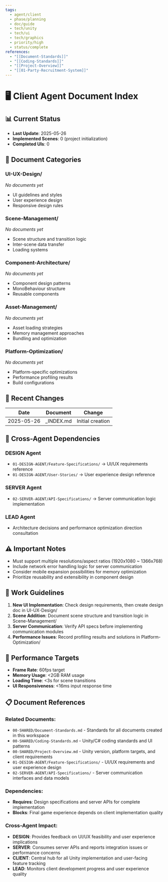 ```yaml
---
tags:
  - agent/client
  - phase/planning
  - doc/guide
  - tech/unity
  - tech/ui
  - tech/graphics
  - priority/high
  - status/complete
references:
  - "[[Document-Standards]]"
  - "[[Coding-Standards]]"
  - "[[Project-Overview]]"
  - "[[01-Party-Recruitment-System]]"
---
```


# 🖥️ Client Agent Document Index

## 📊 Current Status
- **Last Update**: 2025-05-26
- **Implemented Scenes**: 0 (project initialization)
- **Completed UIs**: 0

## 📁 Document Categories

### UI-UX-Design/
*No documents yet*
- UI guidelines and styles
- User experience design
- Responsive design rules

### Scene-Management/
*No documents yet*
- Scene structure and transition logic
- Inter-scene data transfer
- Loading systems

### Component-Architecture/
*No documents yet*
- Component design patterns
- MonoBehaviour structure
- Reusable components

### Asset-Management/
*No documents yet*
- Asset loading strategies
- Memory management approaches
- Bundling and optimization

### Platform-Optimization/
*No documents yet*
- Platform-specific optimizations
- Performance profiling results
- Build configurations

## 🔄 Recent Changes
| Date | Document | Change |
|------|----------|--------|
| 2025-05-26 | _INDEX.md | Initial creation |

## 🔗 Cross-Agent Dependencies
### DESIGN Agent
- `01-DESIGN-AGENT/Feature-Specifications/` → UI/UX requirements reference
- `01-DESIGN-AGENT/User-Stories/` → User experience design reference

### SERVER Agent
- `02-SERVER-AGENT/API-Specifications/` → Server communication logic implementation

### LEAD Agent
- Architecture decisions and performance optimization direction consultation

## ⚠️ Important Notes
- Must support multiple resolutions/aspect ratios (1920x1080 ~ 1366x768)
- Include network error handling logic for server communication
- Consider mobile expansion possibilities for memory optimization
- Prioritize reusability and extensibility in component design

## 📝 Work Guidelines
1. **New UI Implementation**: Check design requirements, then create design doc in UI-UX-Design/
2. **Scene Addition**: Document scene structure and transition logic in Scene-Management/
3. **Server Communication**: Verify API specs before implementing communication modules
4. **Performance Issues**: Record profiling results and solutions in Platform-Optimization/

## 🎯 Performance Targets
- **Frame Rate**: 60fps target
- **Memory Usage**: <2GB RAM usage
- **Loading Time**: <3s for scene transitions
- **UI Responsiveness**: <16ms input response time

## 📋 Document References

### Related Documents:
- `00-SHARED/Document-Standards.md` - Standards for all documents created in this workspace
- `00-SHARED/Coding-Standards.md` - Unity/C# coding standards and UI patterns
- `00-SHARED/Project-Overview.md` - Unity version, platform targets, and client requirements
- `01-DESIGN-AGENT/Feature-Specifications/` - UI/UX requirements and user experience design
- `02-SERVER-AGENT/API-Specifications/` - Server communication interfaces and data models

### Dependencies:
- **Requires**: Design specifications and server APIs for complete implementation
- **Blocks**: Final game experience depends on client implementation quality

### Cross-Agent Impact:
- **DESIGN**: Provides feedback on UI/UX feasibility and user experience implications
- **SERVER**: Consumes server APIs and reports integration issues or performance concerns
- **CLIENT**: Central hub for all Unity implementation and user-facing feature tracking
- **LEAD**: Monitors client development progress and user experience quality
